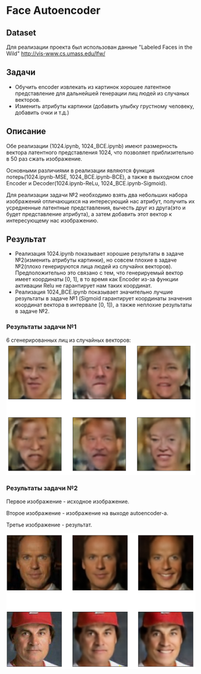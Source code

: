 # Face Autoencoder

## Dataset  
Для реализации проекта был использован данные "Labeled Faces in the Wild" http://vis-www.cs.umass.edu/lfw/

## Задачи 
- Обучить encoder извлекать из картинок хорошее латентное представление для дальнейшей генерации лиц людей из случаных векторов.
- Изменить атрибуты картинки (добавить улыбку грустному человеку, добавить очки и т.д.)

## Описание
Обе реализации (1024.ipynb, 1024_BCE.ipynb) имеют размерность вектора латентного представления 1024, что позволяет приблизительно в 50 раз сжать изображение.

Основными различиями в реализации являются функция потерь(1024.ipynb-MSE, 1024_BCE.ipynb-BCE), а также в выходном слое Encoder и Decoder(1024.ipynb-ReLu, 1024_BCE.ipynb-Sigmoid).

Для реализации задачи №2 необходимо взять два небольших набора изображений отличающихся на интересующий нас атрибут, получить их усредненные латентные представления, вычесть друг из друга(это и будет представление атрибута), а затем добавить этот вектор к интересующему нас изображению.

## Результат
- Реализация 1024.ipynb показывает хорошие результаты в задаче №2(изменить атрибуты картинки), но совсем плохие в задаче №2(плохо генерируются лица людей из случайнх векторов). Предположительно это связано с тем, что генерируемый вектор имеет координаты [0, 1], в то время как Encoder из-за функции активации Relu не гарантирует нам таких координат.
- Реализация 1024_BCE.ipynb показывает значительно лучшие результаты в задаче №1 (Sigmoid гарантирует координаты значения координат вектора в интервале [0, 1]), а также неплохие результаты в задаче №2.

### Результаты задачи №1
6 сгенерированных лиц из случайных векторов:
![Результаты задачи №1](https://github.com/artitre/FaceAutoencoder/blob/master/Image/Test_1.PNG)

### Результаты задачи №2
Первое изображение - исходное изображение.

Второе изображение - изображение на выходе autoencoder-a.

Третье изображение - результат. 

![Результаты задачи №2](https://github.com/artitre/FaceAutoencoder/blob/master/Image/Test_2.PNG)
